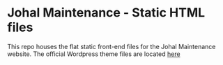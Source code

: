 # Johal Maintenance - Static HTML files

This repo houses the flat static front-end files for the Johal Maintenance website. The official Wordpress theme files are located [here](https://github.com/FiveQuarterDesignsLtd/johal-maintenance)